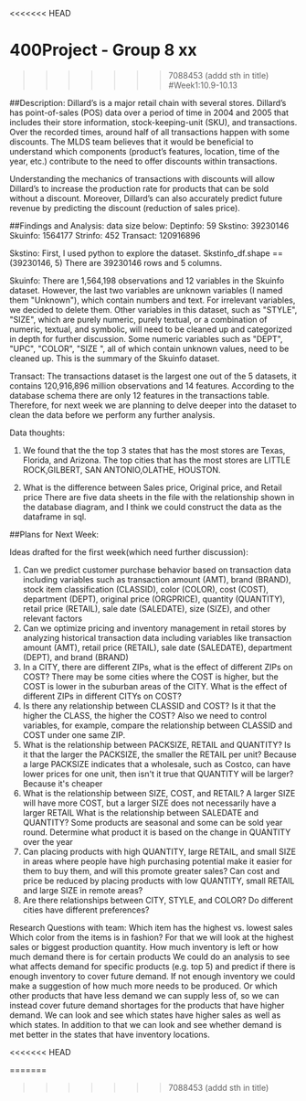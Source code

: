 <<<<<<< HEAD
# 400Project - Group 8 xx
>>>>>>> 7088453 (addd sth in title)
#Week1:10.9-10.13


##Description:
Dillard’s is a major retail chain with several stores. Dillard’s has point-of-sales (POS) data over a period of time in 2004 and 2005 that includes their store information, stock-keeping-unit (SKU), and transactions. Over the recorded times, around half of all transactions happen with some discounts. The MLDS team believes that it would be beneficial to understand which components (product’s features, location, time of the year, etc.) contribute to the need to offer discounts within transactions.

Understanding the mechanics of transactions with discounts will allow Dillard’s to increase the production rate for products that can be sold without a discount. Moreover, Dillard’s can also accurately predict future revenue by predicting the discount (reduction of sales price).


##Findings and Analysis:
data size below:
Deptinfo: 59
Skstino: 39230146
Skuinfo: 1564177
Strinfo: 452
Transact: 120916896

Skstino:
First, I used python to explore the dataset.
Skstinfo_df.shape == (39230146, 5)
There are 39230146 rows and 5 columns.

Skuinfo:
There are 1,564,198 observations and 12 variables in the Skuinfo dataset. However, the last two variables are unknown variables (I named them "Unknown"), which contain numbers and text. For irrelevant variables, we decided to delete them.
Other variables in this dataset, such as "STYLE", "SIZE", which are purely numeric, purely textual, or a combination of numeric, textual, and symbolic, will need to be cleaned up and categorized in depth for further discussion.
Some numeric variables such as "DEPT", "UPC", "COLOR", "SIZE ", all of which contain unknown values, need to be cleaned up.
This is the summary of the Skuinfo dataset.


Transact:
The transactions dataset is the largest one out of the 5 datasets, it contains 120,916,896 million observations and 14 features. According to the database schema there are only 12 features in the transactions table. Therefore, for next week we are planning to delve deeper into the dataset to clean the data before we perform any further analysis.



Data thoughts:
1. We found that the the top 3 states that has the most stores are Texas, Florida, and Arizona. The top cities that has the most stores are LITTLE ROCK,GILBERT, SAN ANTONIO,OLATHE, HOUSTON.


2. What is the difference between Sales price, Original price, and Retail price 
There are five data sheets in the file with the relationship shown in the database diagram, and I think we could construct the data as the dataframe in sql.




##Plans for Next Week:

Ideas drafted for the first week(which need further discussion):
1. Can we predict customer purchase behavior based on transaction data including variables such as transaction amount (AMT), brand (BRAND), stock item classification (CLASSID), color (COLOR), cost (COST), department (DEPT), original price (ORGPRICE), quantity (QUANTITY), retail price (RETAIL), sale date (SALEDATE), size (SIZE), and other relevant factors
2. Can we optimize pricing and inventory management in retail stores by analyzing historical transaction data
including variables like transaction amount (AMT), retail price (RETAIL), sale date (SALEDATE), department (DEPT), and brand (BRAND)
3. In a CITY, there are different ZIPs, what is the effect of different ZIPs on COST? There may be some cities where the COST is higher, but the COST is lower in the suburban areas of the CITY. What is the effect of different ZIPs in different CITYs on COST?
4. Is there any relationship between CLASSID and COST? Is it that the higher the CLASS, the higher the COST? Also we need to control variables, for example, compare the relationship between CLASSID and COST under one same ZIP.
5. What is the relationship between PACKSIZE, RETAIL and QUANTITY? Is it that the larger the PACKSIZE, the smaller the RETAIL per unit? Because a large PACKSIZE indicates that a wholesale, such as Costco, can have lower prices for one unit, then isn't it true that QUANTITY will be larger? Because it's cheaper
6. What is the relationship between SIZE, COST, and RETAIL? A larger SIZE will have more COST, but a larger SIZE does not necessarily have a larger RETAIL
What is the relationship between SALEDATE and QUANTITY? Some products are seasonal and some can be sold year round. Determine what product it is based on the change in QUANTITY over the year
7. Can placing products with high QUANTITY, large RETAIL, and small SIZE in areas where people have high purchasing potential make it easier for them to buy them, and will this promote greater sales? Can cost and price be reduced by placing products with low QUANTITY, small RETAIL and large SIZE in remote areas?
8. Are there relationships between CITY, STYLE, and COLOR? Do different cities have different preferences?

Research Questions with team: 
Which item has the highest vs. lowest sales 
Which color from the items is in fashion? 
For that we will look at the highest sales or biggest production quantity. 
How much inventory is left or how much demand there is for certain products
We could do an analysis to see what affects demand for specific products (e.g. top 5) and predict if there is enough inventory to cover future demand. 
If not enough inventory we could make a suggestion of how much more needs to be produced. 
Or  which other products that have less demand we can supply less of, so we  can instead cover future demand shortages for the products that have higher demand. 
We can look and see which states have higher sales as well as which states. In addition to that we can look and see whether demand is met better in the states that have inventory locations.  

<<<<<<< HEAD

=======
>>>>>>> 7088453 (addd sth in title)
